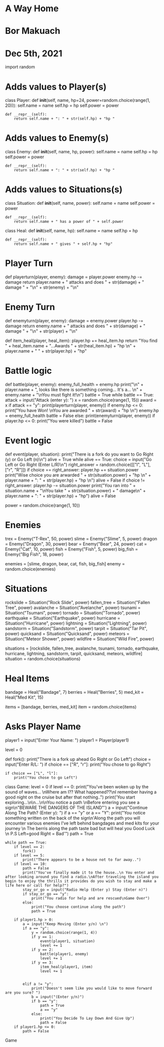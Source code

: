 # A Way Home
# Bor Makuach
# Dec 5th, 2021

import random

# Adds values to Player(s)
class Player:
    def __init__(self, name, hp=24, power=random.choice(range(1, 20))):
        self.name = name
        self.hp = hp
        self.power = power
        
    def __repr__(self):
        return self.name + ": " + str(self.hp) + "hp "
    
# Adds values to Enemy(s)
class Enemy:
    def __init__(self, name, hp, power):
        self.name = name
        self.hp = hp
        self.power = power
        
    def __repr__(self):
        return self.name + ": " + str(self.hp) + "hp "

# Adds values to Situations(s)
class Situation:
    def __init__(self, name, power):
        self.name = name
        self.power = power
        
    def __repr__(self):
        return self.name + " has a power of " + self.power

class Heal:
    def __init__(self, name, hp):
        self.name = name
        self.hp = hp 
        
    def __repr__(self):
        return self.name + " gives " + self.hp + "hp"   
    
# Player Turn 
def playerturn(player, enemy):
        damage = player.power
        enemy.hp -= damage
        return player.name + " attacks and does " + str(damage) + " damage " + "\n" + str(enemy) + "\n"
        
# Enemy Turn
def enemyturn(player, enemy):
        damage = enemy.power
        player.hp -= damage
        return enemy.name + " attacks and does " + str(damage) + " damage " + "\n" + str(player) + "\n"
 
def item_heal(player, heal_item):
    player.hp += heal_item.hp
    return "You find " + heal_item.name + "...Awards " + str(heal_item.hp) + "hp \n" + player.name + " " + str(player.hp) + "hp" 
          
# Battle logic
def battle(player, enemy): 
    enemy_full_health = enemy.hp
    print("\n" + player.name + ", looks like there is something coming... It's a... \n" + enemy.name + "\nYou must fight it!\n") 
    battle = True
    while battle == True:
        attack = input("Attack (enter y): ")
        x = random.choice(range(1, 15))
        award = x
        if attack == "y":
            print(playerturn(player, enemy))
            if enemy.hp <= 0:
                print("You have Won! \nYou are awarded " + str(award) + "hp \n")
                enemy.hp = enemy_full_health
                battle = False
            else:
                print(enemyturn(player, enemy))
                if player.hp <= 0:
                    print("You were killed")
                    battle = False
                    
    
# Event logic          
def event(player, situation): 
    print("There is a fork do you want to Go Right (y) or Go Left (n)\n") 
    alive = True
    while alive == True:
        choice = input("Go Left or Go Right (Enter L/R)\n")
        right_answer = random.choice([["l", "L"], ["r", "R"]])
        if choice == right_answer:
            player.hp += situation.power
            print("Wise choice you are arwarded " + str(situation.power) + "hp \n" + player.name + ": " + str(player.hp) + "hp \n")
            alive = False
        if choice != right_answer:
            player.hp -= situation.power
            print("You ran into " + situation.name + "\nYou take " + str(situation.power) + " damage\n" + player.name + ": " + str(player.hp) + "hp")
            alive = False


power = random.choice(range(1, 10))

# Enemies
trex = Enemy("T-Rex", 50, power)
slime = Enemy("Slime", 5, power)
dragon = Enemy("Dragon", 30, power)
bear = Enemy("Bear", 24, power)
cat = Enemy("Cat", 10, power)
fish = Enemy("Fish", 5, power)
big_fish = Enemy("Big Fish", 18, power)

enemies = [slime, dragon, bear, cat, fish, big_fish]
enemy = random.choice(enemies) 


# Situations
rockslide = Situation("Rock Slide", power)
fallen_tree = Situation("Fallen Tree", power)
avalanche = Situation("Avelanche", power)
tsunami = Situation("Tsumani", power)
tornado = Situation("Tornado", power)
earthquake = Situation("Earthquake", power)
hurricane = Situation("Hurricane", power)
lightning = Situation("Lightning", power)
sandstorm = Situation("Sandstorm", power)
tarpit = Situation("Tar Pit", power)
quicksand = Situation("Quicksand", power)
meteors = Situation("Meteor Shower", power)
wildfire = Situation("Wild Fire", power)

situations = [rockslide, fallen_tree, avalanche, tsunami, tornado, earthquake, hurricane, lightning, sandstorm, tarpit, quicksand, meteors, wildfire]
situation = random.choice(situations)

# Heal Items
bandage = Heal("Bandage", 7)
berries = Heal("Berries", 5)
med_kit = Heal("Med Kit", 15)

items = [bandage, berries, med_kit]
item = random.choice(items)

# Asks Player Name
player1 = input("Enter Your Name: ")
player1 = Player(player1)

level = 0

def fork():
    print("There is a fork up ahead Go Right or Go Left")
    choice = input("Enter R/L: ")
    if choice == ["R", "r"]:
        print("You chose to go Right")
        
    if choice == ["L", "l"]:
        print("You chose to go Left")
    

class Game:
    level = 0
    if level == 0:
        print("You've been woken up by the sound of waves... \nWhere am I?? What happened??\nI remember having a good night on the cruise but after that nothing..")
        print('You start exploring...\n\n...\n\nYou notice a path \nBefore entering you see a sign\n"BEWARE THE DANGERS OF THE ISLAND"')
        a = input("Continue Along The Path? (Enter y): ")
        if a == "y" or a == "Y":
            print("You notice something written on the back of the sign\n'Along the path you will encounter various enemies I've left behind bangdages and med kits for your journey \n The berris along the path taste bad but will heal you Good Luck \n P.S Left=good Right = Bad'")
            path = True 
    
        
    while path == True:
        if level == 2:
            fork()
        if level == 5:
            print("There appears to be a house not to far away..")       
        if level == 10:
            path = False
            print("You've finally made it to the house..\n You enter and after looking around you find a radio.\nAfter traveling the island you begin to enjoy the thrills it provides do you wish to stay and make a life here or call for help?")
            stay_or_go = input("Radio Help (Enter y) Stay (Enter n)")
            if stay_or_go == "y":
                print("You radio for help and are rescued\nGame Over")
            else:
                print("You choose continue along the path")  
                path = True  
        
        if player1.hp > 0:
            a = input("Keep Moving (Enter y/n) \n")
            if a == "y":
                y = random.choice(range(1, 4))
                if y == 1:
                    event(player1, situation)
                    level += 1
                if y == 2:
                    battle(player1, enemy)
                    level += 1
                if y == 3:
                    item_heal(player1, item)
                    level += 1
                
        
            elif a != "y":
                print("Doesn't seem like you would like to move forward are you sure? ")
                b = input("(Enter y/n)")
                if b == "y":
                    path = True
                    a == "y"
                else:
                    print("You Decide To Lay Down And Give Up")
                    path = False           
        if player1.hp <= 0:
            path = False

Game     
